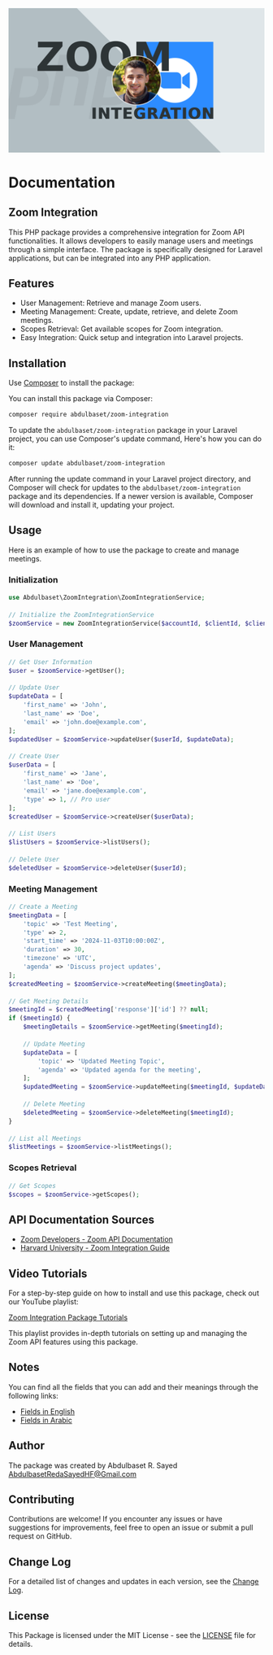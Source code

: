 ![Thumbnail](docs/thumbnail.png)

# Documentation

## Zoom Integration

This PHP package provides a comprehensive integration for Zoom API functionalities. It allows developers to easily manage users and meetings through a simple interface. The package is specifically designed for Laravel applications, but can be integrated into any PHP application.

## Features

- User Management: Retrieve and manage Zoom users.
- Meeting Management: Create, update, retrieve, and delete Zoom meetings.
- Scopes Retrieval: Get available scopes for Zoom integration.
- Easy Integration: Quick setup and integration into Laravel projects.

## Installation

Use [Composer](https://getcomposer.org/) to install the package:

You can install this package via Composer:

```bash
composer require abdulbaset/zoom-integration
```

To update the `abdulbaset/zoom-integration` package in your Laravel project, you can use Composer's update command, Here's how you can do it:

```bash
composer update abdulbaset/zoom-integration
```

After running the update command in your Laravel project directory, and Composer will check for updates to the `abdulbaset/zoom-integration` package and its dependencies. If a newer version is available, Composer will download and install it, updating your project.

## Usage

Here is an example of how to use the package to create and manage meetings.

### Initialization

```php
use Abdulbaset\ZoomIntegration\ZoomIntegrationService;

// Initialize the ZoomIntegrationService
$zoomService = new ZoomIntegrationService($accountId, $clientId, $clientSecret);
```

### User Management

```php
// Get User Information
$user = $zoomService->getUser();

// Update User
$updateData = [
    'first_name' => 'John',
    'last_name' => 'Doe',
    'email' => 'john.doe@example.com',
];
$updatedUser = $zoomService->updateUser($userId, $updateData);

// Create User
$userData = [
    'first_name' => 'Jane',
    'last_name' => 'Doe',
    'email' => 'jane.doe@example.com',
    'type' => 1, // Pro user
];
$createdUser = $zoomService->createUser($userData);

// List Users
$listUsers = $zoomService->listUsers();

// Delete User
$deletedUser = $zoomService->deleteUser($userId);
```

### Meeting Management

```php
// Create a Meeting
$meetingData = [
    'topic' => 'Test Meeting',
    'type' => 2,
    'start_time' => '2024-11-03T10:00:00Z',
    'duration' => 30,
    'timezone' => 'UTC',
    'agenda' => 'Discuss project updates',
];
$createdMeeting = $zoomService->createMeeting($meetingData);

// Get Meeting Details
$meetingId = $createdMeeting['response']['id'] ?? null;
if ($meetingId) {
    $meetingDetails = $zoomService->getMeeting($meetingId);

    // Update Meeting
    $updateData = [
        'topic' => 'Updated Meeting Topic',
        'agenda' => 'Updated agenda for the meeting',
    ];
    $updatedMeeting = $zoomService->updateMeeting($meetingId, $updateData);

    // Delete Meeting
    $deletedMeeting = $zoomService->deleteMeeting($meetingId);
}

// List all Meetings
$listMeetings = $zoomService->listMeetings();
```

### Scopes Retrieval

```php
// Get Scopes
$scopes = $zoomService->getScopes();
```

## API Documentation Sources

- [Zoom Developers - Zoom API Documentation](https://developers.zoom.us/docs/api/meetings/#tag/archiving/GET/past_meetings/{meetingUUID}/archive_files)
- [Harvard University - Zoom Integration Guide](https://portal.stage.apis.huit.harvard.edu/docs/ccs-zoom-api/1/overview)

## Video Tutorials

For a step-by-step guide on how to install and use this package, check out our YouTube playlist:

[Zoom Integration Package Tutorials](https://youtube.com/playlist?list=PLcEe-K0XsWNmR5U8X_u4LnMJ1xb4_xo9E&si=s_pvADiElFHB_NtS)

This playlist provides in-depth tutorials on setting up and managing the Zoom API features using this package.

## Notes

You can find all the fields that you can add and their meanings through the following links:

- [Fields in English](docs/Meeting-Fields/en.md)
- [Fields in Arabic](docs/Meeting-Fields/ar.md)

## Author

The package was created by Abdulbaset R. Sayed <AbdulbasetRedaSayedHF@Gmail.com>

## Contributing

Contributions are welcome! If you encounter any issues or have suggestions for improvements, feel free to open an issue or submit a pull request on GitHub.

## Change Log

For a detailed list of changes and updates in each version, see the [Change Log](docs/CHANGELOG.md).

## License

This Package is licensed under the MIT License - see the [LICENSE](LICENSE) file for details.
